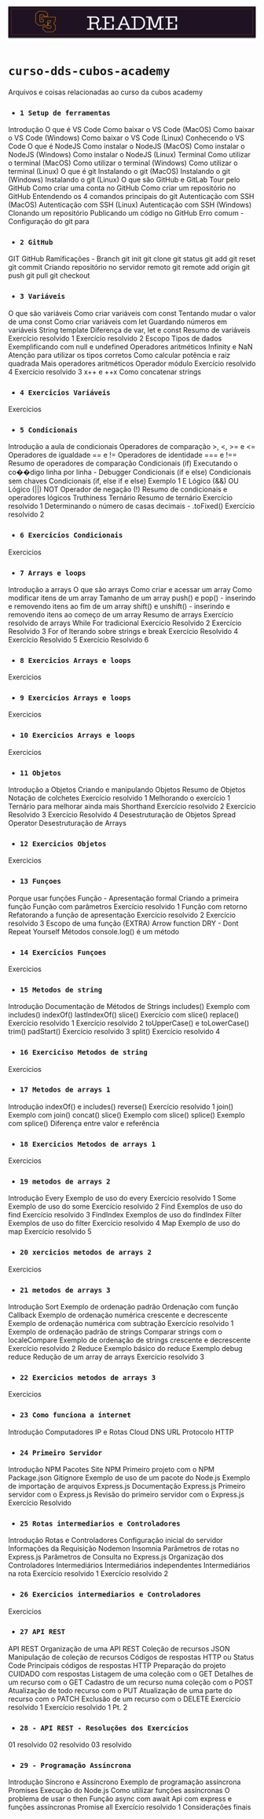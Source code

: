 
![README do curso](1baner.png)

# `curso-dds-cubos-academy`

Arquivos e coisas relacionadas ao curso da cubos academy


- ### `1 Setup de ferramentas`

Introdução
O que é VS Code
Como baixar o VS Code (MacOS)
Como baixar o VS Code (Windows)
Como baixar o VS Code (Linux)
Conhecendo o VS Code
O que é NodeJS
Como instalar o NodeJS (MacOS)
Como instalar o NodeJS (Windows)
Como instalar o NodeJS (Linux)
Terminal
Como utilizar o terminal (MacOS)
Como utilizar o terminal (Windows)
Como utilizar o terminal (Linux)
O que é git
Instalando o git (MacOS)
Instalando o git (Windows)
Instalando o git (Linux)
O que são GitHub e GitLab
Tour pelo GitHub
Como criar uma conta no GitHub
Como criar um repositório no GitHub
Entendendo os 4 comandos principais do git
Autenticação com SSH (MacOS)
Autenticação com SSH (Linux)
Autenticação com SSH (Windows)
Clonando um repositório
Publicando um código no GitHub
Erro comum - Configuração do git para

- ### `2 GitHub`

GIT
GitHub
Ramificações - Branch
git init
git clone
git status
git add
git reset
git commit
Criando repositório no servidor remoto
git remote add origin
git push
git pull
git checkout

- ### `3 Variáveis`


O que são variáveis
Como criar variáveis com const
Tentando mudar o valor de uma const
Como criar variáveis com let
Guardando números em variáveis
String template
Diferença de var, let e const
Resumo de variáveis
Exercício resolvido 1
Exercício resolvido 2
Escopo
Tipos de dados
Exemplificando com null e undefined
Operadores aritméticos
Infinity e NaN
Atenção para utilizar os tipos corretos
Como calcular potência e raiz quadrada
Mais operadores aritméticos
Operador módulo
Exercício resolvido 4
Exercício resolvido 3
x++ e ++x
Como concatenar strings

- ### `4 Exercicios Variáveis`

Exercicios

- ### `5 Condicionais`

Introdução a aula de condicionais
Operadores de comparação >, <, >= e <=
Operadores de igualdade == e !=
Operadores de identidade === e !==
Resumo de operadores de comparação
Condicionais (if)
Executando o co��digo linha por linha - Debugger
Condicionais (if e else)
Condicionais sem chaves
Condicionais (if, else if e else)
Exemplo 1
E Lógico (&&)
OU Lógico (||)
NOT Operador de negação (!)
Resumo de condicionais e operadores lógicos
Truthiness
Ternário
Resumo de ternário
Exercício resolvido 1
Determinando o número de casas decimais - .toFixed()
Exercício resolvido 2

- ### `6 Exercicios Condicionais`

Exercicios

- ### `7 Arrays e loops`


Introdução a arrays
O que são arrays
Como criar e acessar um array
Como modificar itens de um array
Tamanho de um array
push() e pop() - inserindo e removendo itens ao fim de um array
shift() e unshift() - inserindo e removendo itens ao começo de um array
Resumo de arrays
Exercício resolvido de arrays
While
For tradicional
Exercício Resolvido 2
Exercício Resolvido 3
For of
Iterando sobre strings e break
Exercício Resolvido 4
Exercício Resolvido 5
Exercício Resolvido 6

- ### `8 Exercicios Arrays e loops`

Exercicios

- ### `9 Exercicios Arrays e loops`

Exercicios


- ### `10 Exercicios Arrays e loops`

Exercicios

- ### `11 Objetos`
 
Introdução a Objetos
Criando e manipulando Objetos
Resumo de Objetos
Notação de colchetes
Exercício resolvido 1
Melhorando o exercício 1
Ternário para melhorar ainda mais
Shorthand
Exercício resolvido 2
Exercício Resolvido 3
Exercício Resolvido 4
Desestruturação de Objetos
Spread Operator
Desestruturação de Arrays

- ### `12 Exercicios Objetos`

Exercicios

- ### `13 Funçoes`

Porque usar funções
Função - Apresentação formal
Criando a primeira função
Função com parâmetros
Exercício resolvido 1
Função com retorno
Refatorando a função de apresentação
Exercício resolvido 2
Exercício resolvido 3
Escopo de uma função (EXTRA)
Arrow function
DRY - Dont Repeat Yourself
Métodos
console.log() é um método

- ### `14 Exercicios Funçoes`

Exercicios

- ### `15 Metodos de string`


Introdução
Documentação de Métodos de Strings
includes()
Exemplo com includes()
indexOf()
lastIndexOf()
slice()
Exercício com slice()
replace()
Exercício resolvido 1
Exercício resolvido 2
toUpperCase() e toLowerCase()
trim()
padStart()
Exercício resolvido 3
split()
Exercício resolvido 4

- ### `16 Exerciciso Metodos de string`

Exercicios

- ### `17 Metodos de arrays 1`


Introdução
indexOf() e includes()
reverse()
Exercício resolvido 1
join()
Exemplo com join()
concat()
slice()
Exemplo com slice()
splice()
Exemplo com splice()
Diferença entre valor e referência

- ### `18 Exercicios Metodos de arrays 1`

Exercicios

- ### `19 metodos de arrays 2`

Introdução
Every
Exemplo de uso do every
Exercício resolvido 1
Some
Exemplo de uso do some
Exercício resolvido 2
Find
Exemplos de uso do find
Exercício resolvido 3
FindIndex
Exemplos de uso do findIndex
Filter
Exemplos de uso do filter
Exercício resolvido 4
Map
Exemplo de uso do map
Exercício resolvido 5

- ### `20 xercicios metodos de arrays 2`

Exercicios

- ### `21 metodos de arrays 3`


Introdução
Sort
Exemplo de ordenação padrão
Ordenação com função Callback
Exemplo de ordenação numérica crescente e decrescente
Exemplo de ordenação numérica com subtração
Exercício resolvido 1
Exemplo de ordenação padrão de strings
Comparar strings com o localeCompare
Exemplo de ordenação de strings crescente e decrescente
Exercício resolvido 2
Reduce
Exemplo básico do reduce
Exemplo debug reduce
Redução de um array de arrays
Exercício resolvido 3

- ### `22 Exercicios metodos de arrays 3`

Exercicios

- ### `23 Como funciona a internet`

Introdução
Computadores
IP e Rotas
Cloud
DNS
URL
Protocolo HTTP

- ### `24 Primeiro Servidor`

Introdução
NPM
Pacotes
Site NPM
Primeiro projeto com o NPM
Package.json
Gitignore
Exemplo de uso de um pacote do Node.js
Exemplo de importação de arquivos
Express.js
Documentação Express.js
Primeiro servidor com o Express.js
Revisão do primeiro servidor com o Express.js
Exercício Resolvido

- ### `25 Rotas intermediarios e Controladores`

Introdução
Rotas e Controladores
Configuração inicial do servidor
Informações da Requisição
Nodemon
Insomnia
Parâmetros de rotas no Express.js
Parâmetros de Consulta no Express.js
Organização dos Controladores
Intermediários
Intermediários independentes
Intermediários na rota
Exercício resolvido 1
Exercício resolvido 2

- ### `26 Exercicios intermediarios e Controladores`

Exercicios

- ### `27 API REST`

API
REST
Organização de uma API REST
Coleção de recursos
JSON
Manipulação de coleção de recursos
Códigos de respostas HTTP ou Status Code
Principais códigos de respostas HTTP
Preparação do projeto
CUIDADO com respostas
Listagem de uma coleção com o GET
Detalhes de um recurso com o GET
Cadastro de um recurso numa coleção com o POST
Atualização de todo recurso com o PUT
Atualização de uma parte do recurso com o PATCH
Exclusão de um recurso com o DELETE
Exercício resolvido 1
Exercício resolvido 1 Pt. 2

- ### `28 - API REST - Resoluções dos Exercícios`
01 resolvido
02 resolvido
03 resolvido

- ### `29 - Programação Assíncrona`

Introdução
Síncrono e Assíncrono
Exemplo de programação assíncrona
Promises
Execução do Node.js
Como utilizar funções assíncronas
O problema de usar o then
Função async com await
Api com express e funções assíncronas
Promise all
Exercício resolvido 1
Considerações finais
